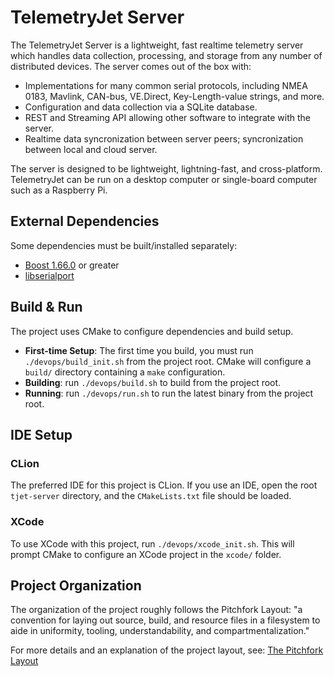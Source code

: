 # TelemetryJet Server

The TelemetryJet Server is a lightweight, fast realtime telemetry server which handles data collection, processing, and storage from any number of distributed devices. The server comes out of the box with:

- Implementations for many common serial protocols, including NMEA 0183, Mavlink, CAN-bus, VE.Direct, Key-Length-value strings, and more.
- Configuration and data collection via a SQLite database.
- REST and Streaming API allowing other software to integrate with the server.
- Realtime data syncronization between server peers; syncronization between local and cloud server.

The server is designed to be lightweight, lightning-fast, and cross-platform. TelemetryJet can be run on a desktop computer or single-board computer such as a Raspberry Pi.

## External Dependencies

Some dependencies must be built/installed separately:
- [Boost 1.66.0](https://www.boost.org/users/history/version_1_66_0.html) or greater
- [libserialport](https://sigrok.org/wiki/Libserialport)

## Build & Run

The project uses CMake to configure dependencies and build setup. 

- **First-time Setup**: The first time you build, you must run `./devops/build_init.sh` from the project root. CMake will configure a `build/` directory containing a `make` configuration.
- **Building**: run `./devops/build.sh` to build from the project root.
- **Running**: run `./devops/run.sh` to run the latest binary from the project root.

## IDE Setup

### CLion
The preferred IDE for this project is CLion. If you use an IDE, open the root `tjet-server` directory, and the `CMakeLists.txt`  file should be loaded.

### XCode
To use XCode with this project, run `./devops/xcode_init.sh`. This will prompt CMake to configure an XCode project in the `xcode/` folder.

## Project Organization
The organization of the project roughly follows the Pitchfork Layout: "a convention for laying out source, build, and resource files in a filesystem to aide in uniformity, tooling, understandability, and compartmentalization."

For more details and an explanation of the project layout, see:
[The Pitchfork Layout](https://api.csswg.org/bikeshed/?force=1&url=https://raw.githubusercontent.com/vector-of-bool/pitchfork/develop/data/spec.bs)